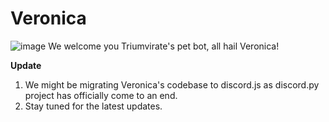 # Veronica
![image](https://user-images.githubusercontent.com/22389408/128738872-cefb9d88-511c-4f95-8697-6ff8111efa89.png)
We welcome you Triumvirate's pet bot, all hail Veronica!

**Update**
1. We might be migrating Veronica's codebase to discord.js as discord.py project has officially come to an end.
2. Stay tuned for the latest updates.
